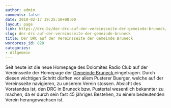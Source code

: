 ```yaml
---
author: admin
comments: false
date: 2010-02-17 19:25:10+00:00
layout: page
link: https://drc.bz/der-drc-auf-der-vereinsseite-der-gemeinde-bruneck/
slug: der-drc-auf-der-vereinsseite-der-gemeinde-bruneck
title: Der DRC auf der Vereinsseite der Gemeinde Bruneck
wordpress_id: 828
categories:
- Allgemein
---
```


Seit heute ist die neue Homepage des Dolomites Radio Club auf der Vereinsseite der Homepage der [Gemeinde Bruneck ](http://www.gemeinde.bruneck.bz.it/de/343.asp)eingetragen. Durch diesen wichtigen Schritt dürften vor allem Pusterer Buerger, welche auf der Vereinsseite navigieren, zu unserem Verein stossen. Absicht des Vorstandes ist, den DRC in Bruneck bzw. Pustertal wesentlich bekannter zu machen, da er durch sein fast 45 jähriges Bestehen, zu einem bedeutenden Verein herangewachsen ist.
